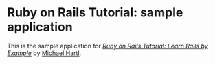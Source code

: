 # Ruby on Rails Tutorial: sample application
This is the sample application for
[*Ruby on Rails Tutorial: Learn Rails by
Example*](http://railstutorial.org/)
by [Michael Hartl](http://michaelhartl.com/).